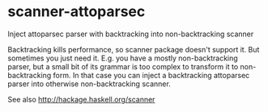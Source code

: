 # scanner-attoparsec
Inject attoparsec parser with backtracking into non-backtracking scanner

Backtracking kills performance, so scanner package doesn't support it.
But sometimes you just need it. E.g. you have a mostly non-backtracking
parser, but a small bit of its grammar is too complex to transform it
to non-backtracking form. In that case you can inject a backtracking
attoparsec parser into otherwise non-backtracking scanner.

See also http://hackage.haskell.org/scanner

